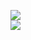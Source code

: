 [![](https://img.shields.io/badge/Made%20With-Github%20Spray-lightgrey.svg?style=for-the-badge&logo=github)](https://github.com/Annihil/github-spray#6604)  
[![](https://i.imgur.com/2DrTn0Z.gif)](https://github.com/Annihil/github-spray)